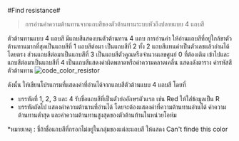 #Find resistance#
> การอ่านค่าความต้านทานจากแถบสีของตัวต้านทานระบบหัวถึงปลายแบบ 4 แถบสี

ตัวต้านทานแบบ 4 แถบสี มีแถบสีแสดงบนตัวต้านทาน 4 แถบ การอ่านค่า ให้อ่านแถบสีที่อยู่ใกล้ขาตัวต้านทานมากที่สุดเป็นแถบสีที่ 1 แถบสีต่อมา
เป็นแถบสีที่ 2 ทั้ง 2 แถบสีแทนค่าเป็นตัวเลขแล้วอ่านได้โดยตรง ส่วนแถบสีต่อมาเป็นแถบสีที่ 3 เป็นแถบสีตัวคูณหรือจำนวนเลขศูนย์ 0 ที่ต้องเติม
เข้าไปและแถบสีต่อมาเป็นแถบสีที่ 4 เป็นแถบสีแสดงค่าผิดพลาดหรือค่าความคลาดเคลื่น แสดงดังตาราง ค่ารหัสสีตัวต้านทาน
![code_color_resistor](https://cloud.githubusercontent.com/assets/26199876/23832445/dd30ac4e-0766-11e7-9df8-472d9dec291a.jpg)

ดังนั้น ให้เขียนโปรแกรมที่แสดงค่าที่อ่านได้จากแถบสีตัวต้านแบบ 4 แถบสี โดยที่
* บรรทัดที่ 1, 2, 3 และ 4 รับชื่อแถบสีที่เป็นตัวย่ออักษรตัวแรก เช่น Red ให้ใส่ข้อมูลเป็น R
* บรรทัดถัดไป แสดงค่าความต้านานที่อ่านได้ โดยจะต้องแสดงค่าที่ความต้านทานอ่านได้ ค่าความต้านทานต่ำสุด และค่าความต้านทานสูงสุดของตัวต้านท้านในหน่วยโอห์ม

*หมายเหตุ : ชื่ถ้าชื่อแถบสีที่กรอกไม่อยู่ในกลุ่มของแต่ละแถบสี ให้แสดง Can't finde this color
